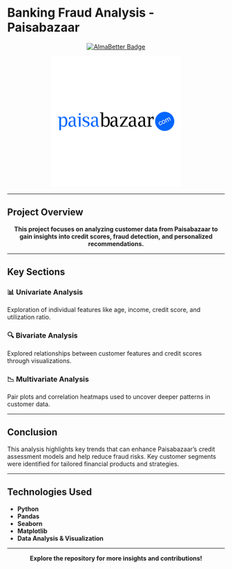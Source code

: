 <p align="center">
  <h1>Banking Fraud Analysis - Paisabazaar</h1>
</p>

<p align="center">
  <a href="https://www.almabetter.com/courses/full-stack-data-science">
    <img src="https://img.shields.io/badge/Verified-AlmaBetter-blue" alt="AlmaBetter Badge"/>
  </a>
</p>

<p align="center">
  <img src="https://github.com/Sandip2512/Banking-Fraud-Analysis-Paisabazzar/blob/main/paisabazaar.png" alt="Paisabazaar.com" width="300"/>
</p>

---

## Project Overview

<p align="center">
  <strong>This project focuses on analyzing customer data from Paisabazaar to gain insights into credit scores, fraud detection, and personalized recommendations.</strong>
</p>

---

## **Key Sections**

### 📊 **Univariate Analysis**
Exploration of individual features like age, income, credit score, and utilization ratio.

### 🔍 **Bivariate Analysis**
Explored relationships between customer features and credit scores through visualizations.

### 📉 **Multivariate Analysis**
Pair plots and correlation heatmaps used to uncover deeper patterns in customer data.

---

## **Conclusion**

This analysis highlights key trends that can enhance Paisabazaar’s credit assessment models and help reduce fraud risks. Key customer segments were identified for tailored financial products and strategies.

---

## **Technologies Used**
- **Python**
- **Pandas**
- **Seaborn**
- **Matplotlib**
- **Data Analysis & Visualization**

---

<p align="center">
  <strong>Explore the repository for more insights and contributions!</strong>
</p>
